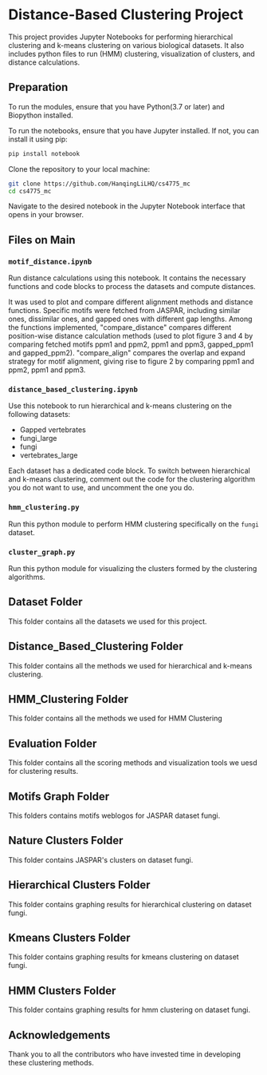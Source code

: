 # Distance-Based Clustering Project

This project provides Jupyter Notebooks for performing hierarchical clustering and k-means clustering on various biological datasets. It also includes python files to run (HMM) clustering, visualization of clusters, and distance calculations.

## Preparation

To run the modules, ensure that you have Python(3.7 or later) and Biopython installed.


To run the notebooks, ensure that you have Jupyter installed. If not, you can install it using pip:

```bash
pip install notebook
```

Clone the repository to your local machine:

```bash
git clone https://github.com/HanqingLiLHQ/cs4775_mc
cd cs4775_mc
```

Navigate to the desired notebook in the Jupyter Notebook interface that opens in your browser.

## Files on Main

### `motif_distance.ipynb`

Run distance calculations using this notebook. It contains the necessary functions and code blocks to process the datasets and compute distances.

It was used to plot and compare different alignment methods and distance functions. Specific motifs were fetched from JASPAR, including similar ones, dissimilar ones, and gapped ones with different gap lengths. Among the functions implemented, "compare_distance" compares different position-wise distance calculation methods (used to plot figure 3 and 4 by comparing fetched motifs ppm1 and ppm2, ppm1 and ppm3, gapped_ppm1 and gapped_ppm2). "compare_align" compares the overlap and expand strategy for motif alignment, giving rise to figure 2 by comparing ppm1 and ppm2, ppm1 and ppm3.

### `distance_based_clustering.ipynb`

Use this notebook to run hierarchical and k-means clustering on the following datasets:
- Gapped vertebrates
- fungi_large
- fungi
- vertebrates_large

Each dataset has a dedicated code block. To switch between hierarchical and k-means clustering, comment out the code for the clustering algorithm you do not want to use, and uncomment the one you do.

### `hmm_clustering.py`

Run this python module to perform HMM clustering specifically on the `fungi` dataset.

### `cluster_graph.py`

Run this python module for visualizing the clusters formed by the clustering algorithms. 

## Dataset Folder

This folder contains all the datasets we used for this project.

## Distance_Based_Clustering Folder

This folder contains all the methods we used for hierarchical and k-means clustering.

## HMM_Clustering Folder

This folder contains all the methods we used for HMM Clustering

## Evaluation Folder

This folder contains all the scoring methods and visualization tools we uesd for clustering results.

## Motifs Graph Folder

This folders contains motifs weblogos for JASPAR dataset fungi.

## Nature Clusters Folder

This folder contains JASPAR's clusters on dataset fungi.

## Hierarchical Clusters Folder

This folder contains graphing results for hierarchical clustering on dataset fungi.

## Kmeans Clusters Folder

This folder contains graphing results for kmeans clustering on dataset fungi.

## HMM Clusters Folder

This folder contains graphing results for hmm clustering on dataset fungi.

## Acknowledgements

Thank you to all the contributors who have invested time in developing these clustering methods.

